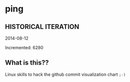 # ping

## HISTORICAL ITERATION
2014-08-12

Incremented: 6280

## What is this?? 
Linux skills to hack the github commit visualization chart `;-)`
